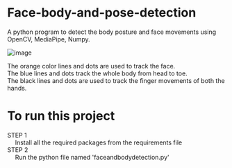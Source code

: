 # Face-body-and-pose-detection
A python program to detect the body posture and face movements using OpenCV, MediaPipe, Numpy.

![image](https://user-images.githubusercontent.com/59657204/147460962-f8c63170-f260-45c2-ac91-259b20bbf023.png)

The orange color lines and dots are used to track the face. <br />
The blue lines and dots track the whole body from head to toe. <br />
The black lines and dots are used to track the finger movements of both the hands. <br />

# To run this project
  STEP 1  <br />
      &emsp; Install all the required packages from the requirements file <br />
  STEP 2 <br />
      &emsp; Run the python file named 'faceandbodydetection.py' <br />
      
